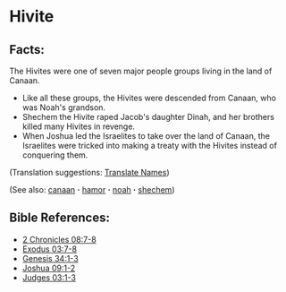 # Hivite #

## Facts: ##

The Hivites were one of seven major people groups living in the land of Canaan.

* Like all these groups, the Hivites were descended from Canaan, who was Noah's grandson.
* Shechem the Hivite raped Jacob's daughter Dinah, and her brothers killed many Hivites in revenge.
* When Joshua led the Israelites to take over the land of Canaan, the Israelites were tricked into making a treaty with the Hivites instead of conquering them.

(Translation suggestions: [Translate Names](https://git.door43.org/Door43/en-ta-translate-vol1/src/master/content/translate_names.md))

(See also: [canaan](../other/canaan.md) **·** [hamor](../other/hamor.md) **·** [noah](../other/noah.md) **·** [shechem](../other/shechem.md))

## Bible References: ##

* [2 Chronicles 08:7-8](https://door43.org/en/bible/notes/2ch/08/07)
* [Exodus 03:7-8](https://door43.org/en/bible/notes/exo/03/07)
* [Genesis 34:1-3](https://door43.org/en/bible/notes/gen/34/01)
* [Joshua 09:1-2](https://door43.org/en/bible/notes/jos/09/01)
* [Judges 03:1-3](https://door43.org/en/bible/notes/jdg/03/01)

